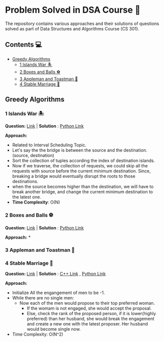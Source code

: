 # Problem Solved in DSA Course 📖 <!-- omit in toc -->

The repository contains various approaches and their solutions of questions solved as part of Data Structures and Algorithms Course (CS 301).

## Contents 💻 <!-- omit in toc -->

- [Greedy Algorithms](#greedy-algorithms)
  - [1 Islands War 🏝️](#1-islands-war-️)
  - [2 Boxes and Balls ⚽](#2-boxes-and-balls-)
  - [3 Appleman and Toastman 🍎](#3-appleman-and-toastman-)
  - [4 Stable Marriage 👫](#4-stable-marriage-)

## Greedy Algorithms

### 1 Islands War 🏝️
**Question:** [Link](hhttps://atcoder.jp/contests/abc103/tasks/abc103_d) | **Solution** : [Python Link](./Week1/1_islandWar.py)

**Approach:**
* Related to Interval Scheduling Topic.
* Let's say the the bridge is between the source and the destination. (source, destination)
* Sort the collection of tuples according the index of destination islands.
* Now if we traverse, the collection of requests, we could skip all the requests with source before the current minimum destination. Since, breaking a bridge would eventually disrupt the roots to those destinations.
* when the source becomes higher than the destination, we will have to break another bridge, and change the current minimum destination to the latest one.
* **Time Complexity**: O(N)
### 2 Boxes and Balls ⚽
**Question:** [Link](https://codeforces.com/contest/884/problem/D) | **Solution** : [Python Link](./Week1/2_boxesAndApples.py)

**Approach:**
* 

### 3 Appleman and Toastman 🍎

### 4 Stable Marriage 👫

**Question:** [Link](https://www.codechef.com/problems/STABLEMP) | **Solution** : [C++ Link](./Week1/4_stableMarriage.py) , [Python Link](./Week1/4_stableMarriage.py)    

**Approach:**           
* Initialize All the engangement of men to be -1.
* While there are no single men:
  * Now each of the men would propose to their top preferred woman.    
      * If the womam is not engaged, she would accept the proposal.
      * Else, check the rank of the proposed person, if it is lower(highly preferred) than her husband, she would break the engagement and create a new one with the latest proposer. Her husband would become single now.   
* Time Complexity: O(N^2)